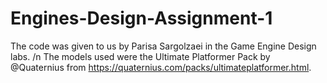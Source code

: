 # Engines-Design-Assignment-1

The code was given to us by Parisa Sargolzaei in the Game Engine Design labs. /n
The models used were the Ultimate Platformer Pack by @Quaternius from https://quaternius.com/packs/ultimateplatformer.html.

